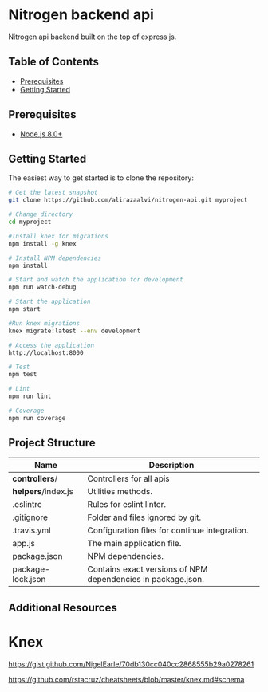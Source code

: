 # Nitrogen backend api
Nitrogen api backend built on the top of express js.

Table of Contents
-----------------

- [Prerequisites](#prerequisites)
- [Getting Started](#getting-started)

Prerequisites
-------------
- [Node.js 8.0+](http://nodejs.org)

Getting Started
---------------

The easiest way to get started is to clone the repository:
```bash
# Get the latest snapshot
git clone https://github.com/alirazaalvi/nitrogen-api.git myproject

# Change directory
cd myproject

#Install knex for migrations
npm install -g knex

# Install NPM dependencies
npm install

# Start and watch the application for development
npm run watch-debug

# Start the application
npm start

#Run knex migrations
knex migrate:latest --env development

# Access the application
http://localhost:8000

# Test
npm test

# Lint
npm run lint

# Coverage
npm run coverage
```

Project Structure
-----------------

| Name                               | Description                                                  |
| ---------------------------------- | ------------------------------------------------------------ |
| **controllers**/             | Controllers for all apis           |
| **helpers**/index.js         | Utilities methods.                        |
| .eslintrc                          | Rules for eslint linter.                                     |
| .gitignore                         | Folder and files ignored by git.                             |
| .travis.yml                        | Configuration files for continue integration.                |
| app.js                             | The main application file.                                   |
| package.json                       | NPM dependencies.                                            |
| package-lock.json                  | Contains exact versions of NPM dependencies in package.json. |


Additional Resources
--------------------

# Knex
https://gist.github.com/NigelEarle/70db130cc040cc2868555b29a0278261

https://github.com/rstacruz/cheatsheets/blob/master/knex.md#schema